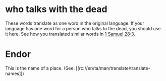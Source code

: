 # who talks with the dead

These words translate as one word in the original language. If your language has one word for a person who talks to the dead, you should use it here. See how you translated similar words in [1 Samuel 28:3](../28/03.md).

# Endor

This is the name of a place. (See: [[rc://en/ta/man/translate/translate-names]])

